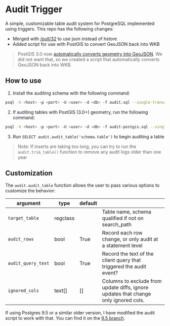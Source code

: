 # Audit Trigger

A simple, customizable table audit system for PostgreSQL implemented using
triggers. This repo has the following changes:

* Merged with [/pull/32](https://github.com/2ndQuadrant/audit-trigger/pull/32) to use json instead of hstore
* Added script for use with PostGIS to convert GeoJSON back into WKB

> PostGIS 3.0 now [automatically converts geometry into GeoJSON](https://trac.osgeo.org/postgis/ticket/1833). We did not want that, so we created a script that automatically converts GeoJSON back into WKB.

## How to use

1. Install the auditing schema with the following command:
```sh
psql -h <host> -p <port> -U <user> -d <db> -f audit.sql --single-transaction
```

2. If auditing tables with PostGIS (3.0+) geometry, run the following command:
```sh
psql -h <host> -p <port> -U <user> -d <db> -f audit-postgis.sql --single-transaction
```

3. Run `SELECT audit.audit_table('schema.table')` to begin auditing a table

> Note: If inserts are taking too long, you can try to run the `audit.trim_table()` function to remove any audit logs older than one year

## Customization

The `audit.audit_table` function allows the user to pass various options to customize the behavior:

| argument | type | default | |
| --- | --- | --- | --- |
| `target_table` | regclass | | Table name, schema qualified if not on search_path |
| `audit_rows` | bool | True | Record each row change, or only audit at a statement level |
| `audit_query_text` | bool | True | Record the text of the client query that triggered the audit event? |
| `ignored_cols` | text[] | [] | Columns to exclude from update diffs, ignore updates that change only ignored cols. |

If using Postgres 9.5 or a similar older version, I have modified the audit script to work with that. You can find it on the [9.5 branch](https://github.com/TriangleCommunications/audit-trigger/tree/9.5).
